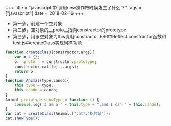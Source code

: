 +++
title = "javascript 中 调用new操作符时候发生了什么？"
tags = ["javascript"]
date = 2018-02-16
+++
+ 第一步，创建一个空对象
+ 第二步，空对象的__proto__指向constractor的prototype
+ 第三步，用该空对象为this调用constractor ES6中Reflect.constructor函数和test.js中createClass实现同样功能
```javascript
function createClass(constructor,args){
    var o = {};
    o.__proto__ = constructor.prototype;
    constructor.call(o,...args);
    return o;
}
function Animal(type,cando){
    this.type = type;
    this.cando = cando;
}
Animal.prototype.showType = function () {
    console.log('I am a ' + this.type + ",and I can " + this.cando);
}
var cat = createClass(Animal,["cat","捉老鼠"]);
cat.showType();
```
```